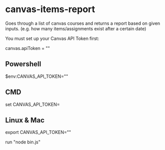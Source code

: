 # canvas-items-report
Goes through a list of canvas courses and returns a report based on given inputs. (e.g. how many items/assignments exist after a certain date)

You must set up your Canvas API Token first:

canvas.apiToken = "<TOKEN>"
## Powershell
$env:CANVAS_API_TOKEN="<TOKEN>"

## CMD
set CANVAS_API_TOKEN=<TOKEN>

## Linux & Mac
export CANVAS_API_TOKEN="<TOKEN>"


run "node bin.js"
